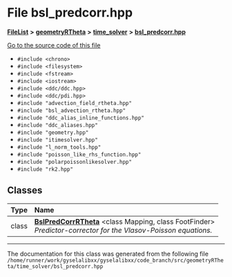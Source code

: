 

# File bsl\_predcorr.hpp



[**FileList**](files.md) **>** [**geometryRTheta**](dir_e9f169004bcfe9f3cb1f8a27ce024e59.md) **>** [**time\_solver**](dir_4c2664fc2adc717d896afdb0f76e6fe5.md) **>** [**bsl\_predcorr.hpp**](bsl__predcorr_8hpp.md)

[Go to the source code of this file](bsl__predcorr_8hpp_source.md)



* `#include <chrono>`
* `#include <filesystem>`
* `#include <fstream>`
* `#include <iostream>`
* `#include <ddc/ddc.hpp>`
* `#include <ddc/pdi.hpp>`
* `#include "advection_field_rtheta.hpp"`
* `#include "bsl_advection_rtheta.hpp"`
* `#include "ddc_alias_inline_functions.hpp"`
* `#include "ddc_aliases.hpp"`
* `#include "geometry.hpp"`
* `#include "itimesolver.hpp"`
* `#include "l_norm_tools.hpp"`
* `#include "poisson_like_rhs_function.hpp"`
* `#include "polarpoissonlikesolver.hpp"`
* `#include "rk2.hpp"`















## Classes

| Type | Name |
| ---: | :--- |
| class | [**BslPredCorrRTheta**](classBslPredCorrRTheta.md) &lt;class Mapping, class FootFinder&gt;<br>_Predictor-corrector for the Vlasov-Poisson equations._  |



















































------------------------------
The documentation for this class was generated from the following file `/home/runner/work/gyselalibxx/gyselalibxx/code_branch/src/geometryRTheta/time_solver/bsl_predcorr.hpp`

